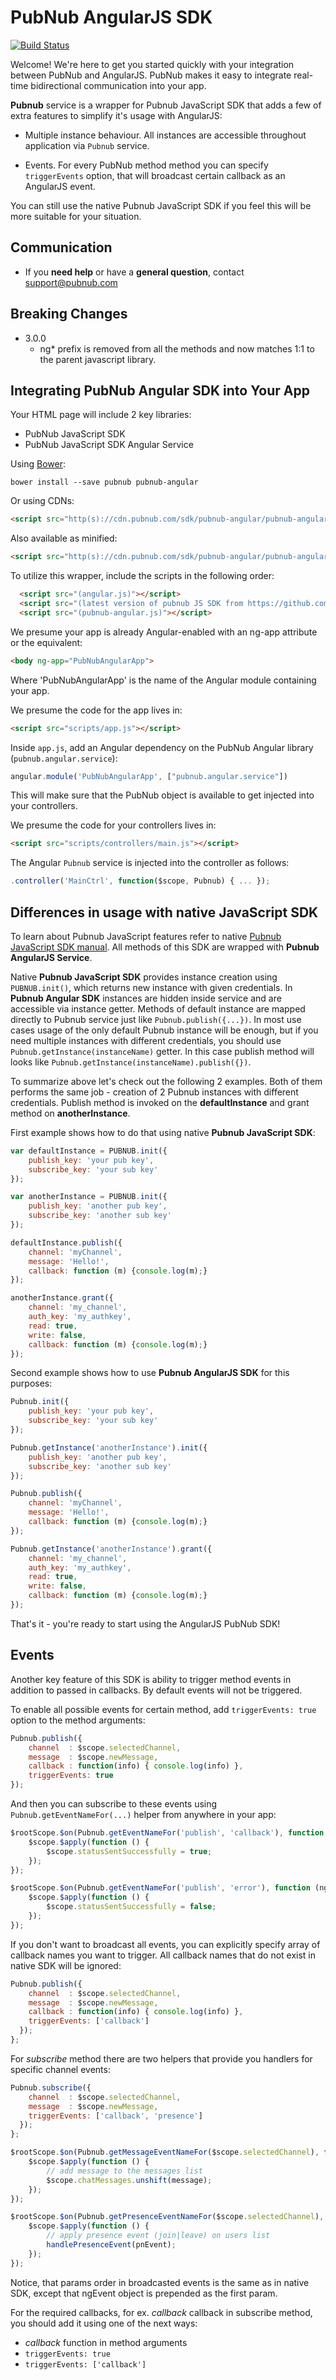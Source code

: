 # PubNub AngularJS SDK

[![Build Status](https://travis-ci.org/pubnub/pubnub-angular.svg?branch=master)](https://travis-ci.org/pubnub/pubnub-angular)

Welcome! We're here to get you started quickly with your
integration between PubNub and AngularJS. PubNub makes it
easy to integrate real-time bidirectional communication
into your app.

**Pubnub** service is a wrapper for Pubnub JavaScript SDK
that adds a few of extra features to simplify it's usage with AngularJS:

* Multiple instance behaviour. All instances are accessible
throughout application via ```Pubnub``` service.

* Events. For every PubNub method method you can specify ```triggerEvents```
option, that will broadcast certain callback as an AngularJS event.

You can still use the native Pubnub JavaScript SDK if you feel this will be
more suitable for your situation.

## Communication
- If you **need help** or have a **general question**, contact <support@pubnub.com>

## Breaking Changes

  * 3.0.0
    * ng* prefix is removed from all the methods and now matches 1:1 to the parent javascript library.


## Integrating PubNub Angular SDK into Your App

Your HTML page will include 2 key libraries:

* PubNub JavaScript SDK
* PubNub JavaScript SDK Angular Service

Using [Bower](http://bower.io):

```bower install --save pubnub pubnub-angular```

Or using CDNs:

```html
<script src="http(s)://cdn.pubnub.com/sdk/pubnub-angular/pubnub-angular-3.1.1.js"></script>
```

Also available as minified:

```html
<script src="http(s)://cdn.pubnub.com/sdk/pubnub-angular/pubnub-angular-3.1.1.min.js"></script>
```

To utilize this wrapper, include the scripts in the following order:
```html
  <script src="(angular.js)"></script>
  <script src="(latest version of pubnub JS SDK from https://github.com/pubnub/javascript)"></script>
  <script src="(pubnub-angular.js)"></script>
```

We presume your app is already Angular-enabled with an ng-app
attribute or the equivalent:

```html
<body ng-app="PubNubAngularApp">
```

Where 'PubNubAngularApp' is the name of the Angular module
containing your app.

We presume the code for the app lives in:

```html
<script src="scripts/app.js"></script>
```

Inside ```app.js```, add an Angular dependency on the PubNub Angular library (```pubnub.angular.service```):

```javascript
angular.module('PubNubAngularApp', ["pubnub.angular.service"])
```

This will make sure that the PubNub object is available to get
injected into your controllers.

We presume the code for your controllers lives in:

```html
<script src="scripts/controllers/main.js"></script>
```

The Angular ```Pubnub``` service is injected into the controller as follows:

```javascript
.controller('MainCtrl', function($scope, Pubnub) { ... });
```

## Differences in usage with native JavaScript SDK

To learn about Pubnub JavaScript features refer to native
[Pubnub JavaScript SDK manual](http://www.pubnub.com/docs/javascript/javascript-sdk.html).
All methods of this SDK are wrapped with **Pubnub AngularJS Service**.

Native **Pubnub JavaScript SDK** provides instance creation using ```PUBNUB.init()```,
which returns new instance with given credentials. In **Pubnub Angular SDK** instances
are hidden inside service and are accessible via instance getter. Methods of default
instance are mapped directly to Pubnub service just like ```Pubnub.publish({...})```.
In most use cases usage of the only default Pubnub instance will be enough, but if you
need multiple instances with different credentials, you should
use ```Pubnub.getInstance(instanceName)``` getter. In this case publish
method will looks like ```Pubnub.getInstance(instanceName).publish({})```.

To summarize above let's check out the following 2 examples. Both of them performs the
same job - creation of  2 Pubnub instances with different credentials.
Publish method is invoked on the __defaultInstance__ and grant method on __anotherInstance__.

First example shows how to do that using native **Pubnub JavaScript SDK**:

```javascript
var defaultInstance = PUBNUB.init({
    publish_key: 'your pub key',
    subscribe_key: 'your sub key'
});

var anotherInstance = PUBNUB.init({
    publish_key: 'another pub key',
    subscribe_key: 'another sub key'
});

defaultInstance.publish({
    channel: 'myChannel',
    message: 'Hello!',
    callback: function (m) {console.log(m);}
});

anotherInstance.grant({
    channel: 'my_channel',
    auth_key: 'my_authkey',
    read: true,
    write: false,
    callback: function (m) {console.log(m);}
});
```

Second example shows how to use **Pubnub AngularJS SDK** for this purposes:

```javascript
Pubnub.init({
    publish_key: 'your pub key',
    subscribe_key: 'your sub key'
});

Pubnub.getInstance('anotherInstance').init({
    publish_key: 'another pub key',
    subscribe_key: 'another sub key'
});

Pubnub.publish({
    channel: 'myChannel',
    message: 'Hello!',
    callback: function (m) {console.log(m);}
});

Pubnub.getInstance('anotherInstance').grant({
    channel: 'my_channel',
    auth_key: 'my_authkey',
    read: true,
    write: false,
    callback: function (m) {console.log(m);}
});
```

That's it - you're ready to start using the AngularJS PubNub SDK!

## Events

Another key feature of this SDK is ability to trigger method events
in addition to passed in callbacks. By default events will not be triggered.

To enable all possible events for certain method, add ```triggerEvents: true```
option to the method arguments:

```javascript
Pubnub.publish({
    channel  : $scope.selectedChannel,
    message  : $scope.newMessage,
    callback : function(info) { console.log(info) },
    triggerEvents: true
});
```

And then you can subscribe to these events using ```Pubnub.getEventNameFor(...)```
helper from anywhere in your app:

```javascript
$rootScope.$on(Pubnub.getEventNameFor('publish', 'callback'), function (ngEvent, payload) {
    $scope.$apply(function () {
        $scope.statusSentSuccessfully = true;
    });
});

$rootScope.$on(Pubnub.getEventNameFor('publish', 'error'), function (ngEvent, payload) {
    $scope.$apply(function () {
        $scope.statusSentSuccessfully = false;
    });
});
```

If you don't want to broadcast all events, you can explicitly specify
array of callback names you want to trigger. All callback names that
do not exist in native SDK will be ignored:

```javascript
Pubnub.publish({
    channel  : $scope.selectedChannel,
    message  : $scope.newMessage,
    callback : function(info) { console.log(info) },
    triggerEvents: ['callback']
  });
};
```

For *subscribe* method there are two helpers that provide you handlers
for specific channel events:

```javascript
Pubnub.subscribe({
    channel  : $scope.selectedChannel,
    message  : $scope.newMessage,
    triggerEvents: ['callback', 'presence']
  });
};

$rootScope.$on(Pubnub.getMessageEventNameFor($scope.selectedChannel), function (ngEvent, message, envelope, channel) {
    $scope.$apply(function () {
        // add message to the messages list
        $scope.chatMessages.unshift(message);
    });
});

$rootScope.$on(Pubnub.getPresenceEventNameFor($scope.selectedChannel), function (ngEvent, pnEvent, envelope, channel) {
    $scope.$apply(function () {
        // apply presence event (join|leave) on users list
        handlePresenceEvent(pnEvent);
    });
});
```

Notice, that params order in broadcasted events is the same as in native SDK, except that ngEvent object is prepended as the first param.

For the required callbacks, for ex. _callback_ callback in subscribe
method, you should add it using one of the next ways:

* _callback_ function in method arguments
* ```triggerEvents: true```
* ```triggerEvents: ['callback']```
